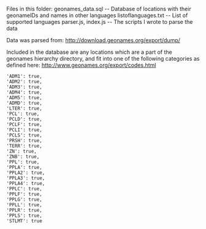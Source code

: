 Files in this folder:
geonames_data.sql -- Database of locations with their geonameIDs and names in other languages
listoflanguages.txt -- List of supported languages
parser.js, index.js -- The scripts I wrote to parse the data

Data was parsed from:
http://download.geonames.org/export/dump/

Included in the database are any locations which are a part of the geonames hierarchy directory, and fit into one of the following categories as defined here:
http://www.geonames.org/export/codes.html

    'ADM1': true,
    'ADM2': true,
    'ADM3': true,
    'ADM4': true,
    'ADM5': true,
    'ADMD': true,
    'LTER': true,
    'PCL': true,
    'PCLD': true,
    'PCLF': true,
    'PCLI': true,
    'PCLS': true,
    'PRSH': true,
    'TERR': true,
    'ZN': true,
    'ZNB': true,
    'PPL': true,
    'PPLA': true,
    'PPLA2': true,
    'PPLA3': true,
    'PPLA4': true,
    'PPLC': true,
    'PPLF': true,
    'PPLG': true,
    'PPLL': true,
    'PPLR': true,
    'PPLS': true,
    'STLMT': true
